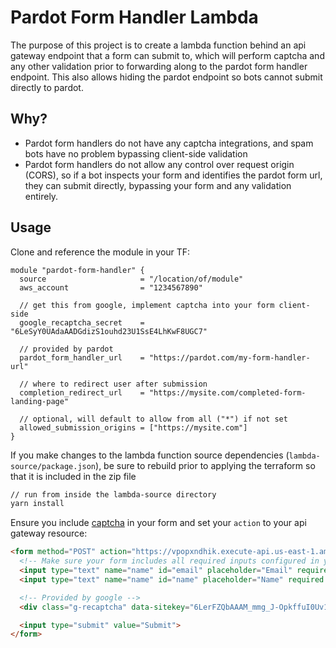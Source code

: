 # Pardot Form Handler Lambda
The purpose of this project is to create a lambda function behind an api gateway endpoint that a form can submit to, which 
will perform captcha and any other validation prior to forwarding along to the pardot form handler endpoint. This also 
allows hiding the pardot endpoint so bots cannot submit directly to pardot.

## Why?
- Pardot form handlers do not have any captcha integrations, and spam bots have no problem bypassing client-side validation
- Pardot form handlers do not allow any control over request origin (CORS), so if a bot inspects your form and identifies the pardot 
form url, they can submit directly, bypassing your form and any validation entirely.


## Usage
Clone and reference the module in your TF:
```hcl-terraform
module "pardot-form-handler" {
  source                     = "/location/of/module"
  aws_account                = "1234567890"
  
  // get this from google, implement captcha into your form client-side
  google_recaptcha_secret    = "6LeSyY0UAdaAADGdizS1ouhd23U1SsE4LhKwF8UGC7"

  // provided by pardot
  pardot_form_handler_url    = "https://pardot.com/my-form-handler-url"

  // where to redirect user after submission
  completion_redirect_url    = "https://mysite.com/completed-form-landing-page"

  // optional, will default to allow from all ("*") if not set
  allowed_submission_origins = ["https://mysite.com"]
}
```

If you make changes to the lambda function source dependencies (`lambda-source/package.json`), be sure to rebuild prior to applying the terraform so that it is included 
in the zip file
```bash
// run from inside the lambda-source directory
yarn install
```

Ensure you include [captcha](https://www.google.com/recaptcha/about/) in your form and set your `action` to your api gateway resource:
```html
<form method="POST" action="https://vpopxndhik.execute-api.us-east-1.amazonaws.com/pardot_lambda_stage/">
  <!-- Make sure your form includes all required inputs configured in your pardot backend -->
  <input type="text" name="name" id="email" placeholder="Email" required />
  <input type="text" name="name" id="name" placeholder="Name" required />

  <!-- Provided by google -->
  <div class="g-recaptcha" data-sitekey="6LerFZQbAAAM_mmg_J-OpkffuI0Uv10topj"></div>

  <input type="submit" value="Submit">
</form>
```
